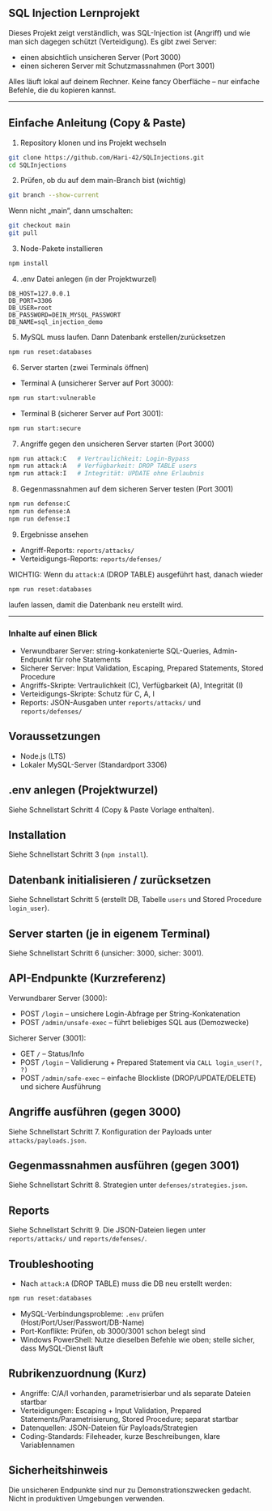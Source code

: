 ## SQL Injection Lernprojekt

Dieses Projekt zeigt verständlich, was SQL-Injection ist (Angriff) und wie man sich dagegen schützt (Verteidigung). Es gibt zwei Server:
- einen absichtlich unsicheren Server (Port 3000)
- einen sicheren Server mit Schutzmassnahmen (Port 3001)

Alles läuft lokal auf deinem Rechner. Keine fancy Oberfläche – nur einfache Befehle, die du kopieren kannst.

---

## Einfache Anleitung (Copy & Paste)

1) Repository klonen und ins Projekt wechseln
```bash
git clone https://github.com/Hari-42/SQLInjections.git
cd SQLInjections
```

2) Prüfen, ob du auf dem main-Branch bist (wichtig)
```bash
git branch --show-current
```
Wenn nicht „main“, dann umschalten:
```bash
git checkout main
git pull
```

3) Node-Pakete installieren
```bash
npm install
```

4) .env Datei anlegen (in der Projektwurzel)
```env
DB_HOST=127.0.0.1
DB_PORT=3306
DB_USER=root
DB_PASSWORD=DEIN_MYSQL_PASSWORT
DB_NAME=sql_injection_demo
```

5) MySQL muss laufen. Dann Datenbank erstellen/zurücksetzen
```bash
npm run reset:databases
```

6) Server starten (zwei Terminals öffnen)
- Terminal A (unsicherer Server auf Port 3000):
```bash
npm run start:vulnerable
```
- Terminal B (sicherer Server auf Port 3001):
```bash
npm run start:secure
```

7) Angriffe gegen den unsicheren Server starten (Port 3000)
```bash
npm run attack:C   # Vertraulichkeit: Login-Bypass
npm run attack:A   # Verfügbarkeit: DROP TABLE users
npm run attack:I   # Integrität: UPDATE ohne Erlaubnis
```

8) Gegenmassnahmen auf dem sicheren Server testen (Port 3001)
```bash
npm run defense:C
npm run defense:A
npm run defense:I
```

9) Ergebnisse ansehen
- Angriff-Reports: `reports/attacks/`
- Verteidigungs-Reports: `reports/defenses/`

WICHTIG: Wenn du `attack:A` (DROP TABLE) ausgeführt hast, danach wieder
```bash
npm run reset:databases
```
laufen lassen, damit die Datenbank neu erstellt wird.

---

### Inhalte auf einen Blick
- Verwundbarer Server: string-konkatenierte SQL-Queries, Admin-Endpunkt für rohe Statements
- Sicherer Server: Input Validation, Escaping, Prepared Statements, Stored Procedure
- Angriffs-Skripte: Vertraulichkeit (C), Verfügbarkeit (A), Integrität (I)
- Verteidigungs-Skripte: Schutz für C, A, I
- Reports: JSON-Ausgaben unter `reports/attacks/` und `reports/defenses/`

## Voraussetzungen
- Node.js (LTS)
- Lokaler MySQL-Server (Standardport 3306)

## .env anlegen (Projektwurzel)
Siehe Schnellstart Schritt 4 (Copy & Paste Vorlage enthalten).

## Installation
Siehe Schnellstart Schritt 3 (`npm install`).

## Datenbank initialisieren / zurücksetzen
Siehe Schnellstart Schritt 5 (erstellt DB, Tabelle `users` und Stored Procedure `login_user`).

## Server starten (je in eigenem Terminal)
Siehe Schnellstart Schritt 6 (unsicher: 3000, sicher: 3001).

## API-Endpunkte (Kurzreferenz)
Verwundbarer Server (3000):
- POST `/login` – unsichere Login-Abfrage per String-Konkatenation
- POST `/admin/unsafe-exec` – führt beliebiges SQL aus (Demozwecke)

Sicherer Server (3001):
- GET `/` – Status/Info
- POST `/login` – Validierung + Prepared Statement via `CALL login_user(?, ?)`
- POST `/admin/safe-exec` – einfache Blockliste (DROP/UPDATE/DELETE) und sichere Ausführung

## Angriffe ausführen (gegen 3000)
Siehe Schnellstart Schritt 7. Konfiguration der Payloads unter `attacks/payloads.json`.

## Gegenmassnahmen ausführen (gegen 3001)
Siehe Schnellstart Schritt 8. Strategien unter `defenses/strategies.json`.

## Reports
Siehe Schnellstart Schritt 9. Die JSON-Dateien liegen unter `reports/attacks/` und `reports/defenses/`.

## Troubleshooting
- Nach `attack:A` (DROP TABLE) muss die DB neu erstellt werden:
```bash
npm run reset:databases
```
- MySQL-Verbindungsprobleme: `.env` prüfen (Host/Port/User/Passwort/DB-Name)
- Port-Konflikte: Prüfen, ob 3000/3001 schon belegt sind
- Windows PowerShell: Nutze dieselben Befehle wie oben; stelle sicher, dass MySQL-Dienst läuft

## Rubrikenzuordnung (Kurz)
- Angriffe: C/A/I vorhanden, parametrisierbar und als separate Dateien startbar
- Verteidigungen: Escaping + Input Validation, Prepared Statements/Parametrisierung, Stored Procedure; separat startbar
- Datenquellen: JSON-Dateien für Payloads/Strategien
- Coding-Standards: Fileheader, kurze Beschreibungen, klare Variablennamen

## Sicherheitshinweis
Die unsicheren Endpunkte sind nur zu Demonstrationszwecken gedacht. Nicht in produktiven Umgebungen verwenden.
